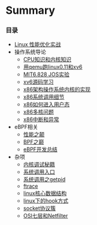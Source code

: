# Summary

### 目录
* [Linux 性能优化实战](docs/linux-combat.md)
* 操作系统导论
  * [CPU知识和内核知识](docs/ostep/1.md)
  * [用qemu跑linux0.11和xv6](docs/ostep/2.md)
  * [MIT6.828 JOS实验](docs/ostep/3.md)
  * [xv6源码学习](docs/ostep/4.md)
  * [x86架构操作系统内核的实现](docs/ostep/x86-00.md)
  * [x86系统调用细节](docs/ostep/x86-01.md)
  * [x86如何进入用户态](docs/ostep/x86-02.md)
  * [x86多核问题](docs/ostep/x86-03.md)
  * [x86中断和异常](docs/ostep/x86-04.md)
* eBPF相关
  * [性能之颠](docs/systems-performance.md)
  * [BPF之巅](docs/bpf-performance-tools.md)  
  * [eBPF开发总结](docs/bpf-development.md)  
* 杂项
  * [内核调试秘籍](docs/kernel-debug.md)
  * [系统调用入口](docs/syscall.md)
  * [系统调用之getpid](docs/getpid.md)
  * [ftrace](docs/ftrace.md)
  * [linux核心数据结构](docs/core-data-structure.md)
  * [linux下的hook方式](docs/linux-hook.md)
  * [socket协议簇](docs/protocol-suite.md)
  * [OSI七层和Netfilter](docs/osi_and_netfilter.md)
